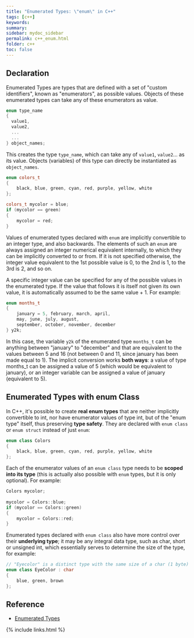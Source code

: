 ```yaml
---
title: "Enumerated Types: \"enum\" in C++"
tags: [c++]
keywords:
summary:
sidebar: mydoc_sidebar
permalink: c++_enum.html
folder: c++
toc: false
---
```


## Declaration

Enumerated Types are types that are defined with a set of "custom identifiers", known as "enumerators", as possible values. Objects of these enumerated types can take any of these enumerators as value.

```c++
enum type_name
{
  value1,
  value2,
  ...
  ...
} object_names;
```
This creates the type `type_name`, which can take any of `value1`, `value2`... as its value. Objects (variables) of this type can directly be instantiated as `object_names`.

```c++
enum colors_t
{
    black, blue, green, cyan, red, purple, yellow, white
};

colors_t mycolor = blue;
if (mycolor == green) 
{
    mycolor = red; 
}
```

Values of enumerated types declared with `enum` are implicitly convertible to an integer type, and also backwards. The elements of such an `enum` are always assigned an integer numerical equivalent internally, to which they can be implicitly converted to or from. If it is not specified otherwise, the integer value equivalent to the 1st possible value is 0, to the 2nd is 1, to the 3rd is 2, and so on.

A specific integer value can be specified for any of the possible values in the enumerated type. If the value that follows it is itself not given its own value, it is automatically assumed to be the same value + 1. For example:
```c++
enum months_t
{
    january = 5, february, march, april,
    may, june, july, august,
    september, october, november, december
} y2k;
```
In this case, the variable `y2k` of the enumerated type `months_t` can be anything between "january" to "december" and that are equivalent to the values between 5 and 16 (not between 0 and 11, since january has been made equal to 1). The implicit conversion works **both ways**: a value of type months_t can be assigned a value of 5 (which would be equivalent to january), or an integer variable can be assigned a value of january (equivalent to 5).

## Enumerated Types with enum Class

In C++, it's possible to create **real enum types** that are neither implicitly convertible to int, nor have enumerator values of type int, but of the "enum type" itself, thus preserving **type safety**. They are declared with `enum class` or `enum struct` instead of just `enum`:

```c++
enum class Colors 
{
    black, blue, green, cyan, red, purple, yellow, white
};
```
Each of the enumerator values of an `enum class` type needs to be **scoped into its type** (this is actually also possible with `enum` types, but it is only optional). For example:

```c++
Colors mycolor;
 
mycolor = Colors::blue;
if (mycolor == Colors::green)
{
    mycolor = Colors::red;
}
```

Enumerated types declared with `enum class` also have more control over their **underlying type**; it may be any integral data type, such as char, short or unsigned int, which essentially serves to determine the size of the type, for example:

```c++
// "Eyecolor" is a distinct type with the same size of a char (1 byte)
enum class EyeColor : char 
{
    blue, green, brown
}; 
```



## Reference

* [Enumerated Types](http://www.cplusplus.com/doc/tutorial/other_data_types/)

{% include links.html %}